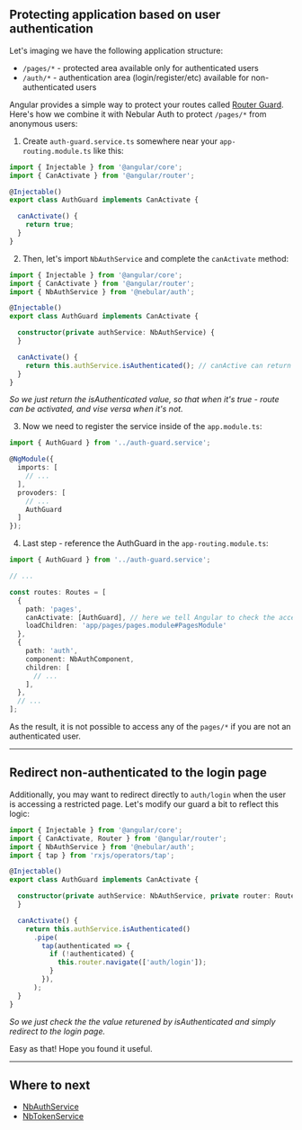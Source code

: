 ## Protecting application based on user authentication

Let's imaging we have the following application structure:
- `/pages/*` - protected area available only for authenticated users
- `/auth/*` - authentication area (login/register/etc) available for non-authenticated users

Angular provides a simple way to protect your routes called [Router Guard](https://angular.io/guide/router#guard-the-admin-feature).
Here's how we combine it with Nebular Auth to protect `/pages/*` from anonymous users:

1) Create `auth-guard.service.ts` somewhere near your `app-routing.module.ts` like this:

```typescript
import { Injectable } from '@angular/core';
import { CanActivate } from '@angular/router';

@Injectable()
export class AuthGuard implements CanActivate {

  canActivate() {
    return true;
  }
}
```

2) Then, let's import `NbAuthService` and complete the `canActivate` method:

```typescript
import { Injectable } from '@angular/core';
import { CanActivate } from '@angular/router';
import { NbAuthService } from '@nebular/auth';

@Injectable()
export class AuthGuard implements CanActivate {

  constructor(private authService: NbAuthService) {
  }

  canActivate() {
    return this.authService.isAuthenticated(); // canActive can return Observable<boolean>, which is exactly what isAuhenticated returns
  }
}
```
*So we just return the isAuthenticated value, so that when it's true - route can be activated, and vise versa when it's not.*

3) Now we need to register the service inside of the `app.module.ts`:

```typescript
import { AuthGuard } from '../auth-guard.service';

@NgModule({
  imports: [
    // ...
  ],
  provoders: [
    // ...
    AuthGuard
  ]
});

```


4) Last step - reference the AuthGuard in the `app-routing.module.ts`:

```typescript
import { AuthGuard } from '../auth-guard.service';

// ...

const routes: Routes = [
  { 
    path: 'pages',
    canActivate: [AuthGuard], // here we tell Angular to check the access with our AuthGuard
    loadChildren: 'app/pages/pages.module#PagesModule' 
  },
  {
    path: 'auth',
    component: NbAuthComponent,
    children: [
      // ...
    ],
  },
  // ...
];

```

As the result, it is not possible to access any of the `pages/*` if you are not an authenticated user.
<hr class="section-end">

## Redirect non-authenticated to the login page

Additionally, you may want to redirect directly to `auth/login` when the user is accessing a restricted page.
Let's modify our guard a bit to reflect this logic:

```typescript
import { Injectable } from '@angular/core';
import { CanActivate, Router } from '@angular/router';
import { NbAuthService } from '@nebular/auth';
import { tap } from 'rxjs/operators/tap';

@Injectable()
export class AuthGuard implements CanActivate {

  constructor(private authService: NbAuthService, private router: Router) {
  }

  canActivate() {
    return this.authService.isAuthenticated()
      .pipe(
        tap(authenticated => {
          if (!authenticated) {
            this.router.navigate(['auth/login']);
          }
        }),
      );
  }
}
```
*So we just check the the value returened by isAuthenticated and simply redirect to the login page.*

Easy as that! Hope you found it useful.
<hr class="section-end">

## Where to next

- [NbAuthService](#/docs/auth/nbauthservice)
- [NbTokenService](#/docs/auth/nbtokenservice)
